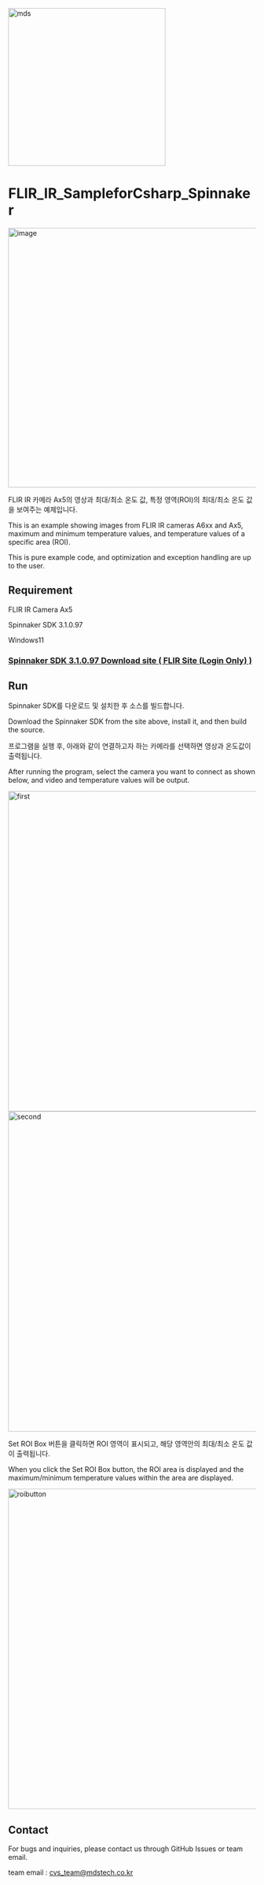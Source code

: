 <img width="320" alt="mds" src="https://github.com/MDStechCVS/FLIR_IR_SampleforCsharp_Spinnaker/assets/142575573/d301dcfe-14c9-4ec5-91e7-9ee2b01314b2">

# FLIR_IR_SampleforCsharp_Spinnaker
<img width="527" alt="image" src="https://github.com/MDStechCVS/FLIR_IR_SampleforCsharp_Spinnaker/assets/142575573/c182c5ee-7995-4a28-9cad-5ca0869c3489">

FLIR IR 카메라 Ax5의 영상과 최대/최소 온도 값, 특정 영역(ROI)의 최대/최소 온도 값을 보여주는 예제입니다. 

 
This is an example showing images from FLIR IR cameras A6xx and Ax5, maximum and minimum temperature values, and temperature values of a specific area (ROI).

This is pure example code, and optimization and exception handling are up to the user.


## Requirement
FLIR IR Camera Ax5


Spinnaker SDK 3.1.0.97


Windows11


### [Spinnaker SDK 3.1.0.97 Download site ( FLIR Site (Login Only) )](https://www.flir.com/support-center/iis/machine-vision/downloads/spinnaker-sdk-download/spinnaker-sdk--download-files/)






 
## Run
 Spinnaker SDK를 다운로드 및 설치한 후 소스를 빌드합니다. 


 Download the Spinnaker SDK from the site above, install it, and then build the source.


프로그램을 실행 후, 아래와 같이 연결하고자 하는 카메라를 선택하면 영상과 온도값이 출력됩니다. 

 

After running the program, select the camera you want to connect as shown below, and video and temperature values will be output.

 

<img width="650" alt="first" src="https://github.com/MDStechCVS/FLIR_IR_SampleforCsharp_Spinnaker/assets/142575573/3ca82c71-cdf1-4839-b7a9-fc3544ff0ff8">

<img width="650" alt="second" src="https://github.com/MDStechCVS/FLIR_IR_SampleforCsharp_Spinnaker/assets/142575573/78bde05b-aaa9-4c1b-8763-36d7376250cb">







 Set ROI Box 버튼을 클릭하면 ROI 영역이 표시되고, 해당 영역안의 최대/최소 온도 값이 출력됩니다. 


 When you click the Set ROI Box button, the ROI area is displayed and the maximum/minimum temperature values within the area are displayed.

  

<img width="650" alt="roibutton" src="https://github.com/MDStechCVS/FLIR_IR_SampleforCsharp_Spinnaker/assets/142575573/7deeac94-1b91-44db-bff4-e420296a541d">

  



## Contact
For bugs and inquiries, please contact us through GitHub Issues or team email.

  


team email : cvs_team@mdstech.co.kr










